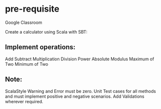 # pre-requisite
Google Classroom


Create a calculator using Scala with SBT:

Implement operations:
-----------------------------------------
Add
Subtract
Multiplication
Division
Power
Absolute
Modulus
Maximum of Two
Minimum of Two

Note:
------------------------------
ScalaStyle Warning and Error must be zero.
Unit Test cases for all methods and must implement positive and negative scenarios.
Add Validations wherever required.

